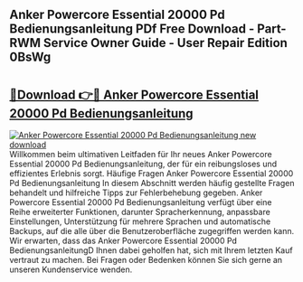 ## Anker Powercore Essential 20000 Pd Bedienungsanleitung PDf Free Download - Part-RWM Service Owner Guide - User Repair Edition 0BsWg

# <h2><a href="http://df219b.blite.top/?on=Anker+Powercore+Essential+20000+Pd+Bedienungsanleitung">🔗Download 👉🔴 Anker Powercore Essential 20000 Pd Bedienungsanleitung</a></h2>

[![Anker Powercore Essential 20000 Pd Bedienungsanleitung new download](https://i.imgur.com/lujVjoI.png)](http://df219b.blite.top/?on=Anker+Powercore+Essential+20000+Pd+Bedienungsanleitung)
Willkommen beim ultimativen Leitfaden für Ihr neues Anker Powercore Essential 20000 Pd Bedienungsanleitung, der für ein reibungsloses und effizientes Erlebnis sorgt. Häufige Fragen Anker Powercore Essential 20000 Pd Bedienungsanleitung In diesem Abschnitt werden häufig gestellte Fragen behandelt und hilfreiche Tipps zur Fehlerbehebung gegeben. Anker Powercore Essential 20000 Pd Bedienungsanleitung verfügt über eine Reihe erweiterter Funktionen, darunter Spracherkennung, anpassbare Einstellungen, Unterstützung für mehrere Sprachen und automatische Backups, auf die alle über die Benutzeroberfläche zugegriffen werden kann. Wir erwarten, dass das Anker Powercore Essential 20000 Pd BedienungsanleitungD Ihnen dabei geholfen hat, sich mit Ihrem letzten Kauf vertraut zu machen. Bei Fragen oder Bedenken können Sie sich gerne an unseren Kundenservice wenden.
